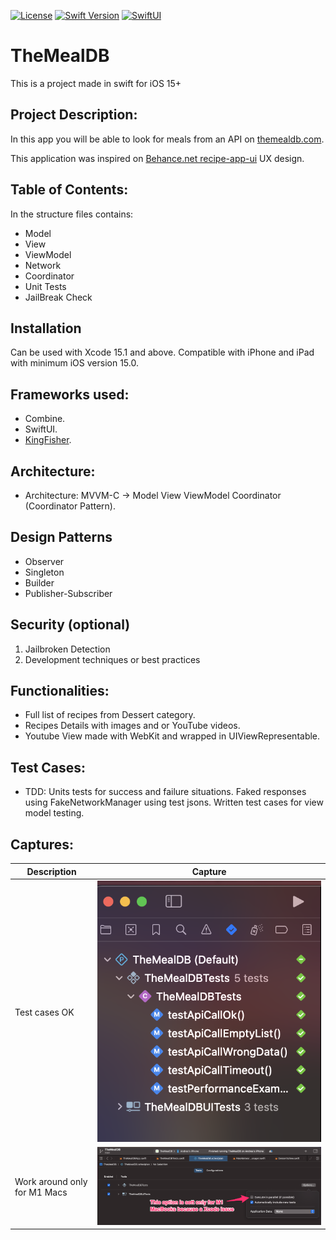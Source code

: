 [![License][license-image]][license-url] [![Swift Version][swift-image]][swift-url]  [![SwiftUI][swiftUI-image]][swiftUI-url]

[swift-image]:https://img.shields.io/badge/Swift-5.9.2-orange?style=for-the-badge
[swift-url]: https://swift.org/

[license-image]: https://img.shields.io/badge/License-MIT-blue?style=for-the-badge
[license-url]: LICENSE

[SwiftUI-image]: https://img.shields.io/badge/SwiftUI-3.0-orange?style=for-the-badge&logo=swift&logoColor=white
[SwiftUI-url]: https://developer.apple.com/xcode/swiftui/

# TheMealDB
This is a project made in swift for iOS 15+

## Project Description:
In this app you will be able to look for meals from an API on [themealdb.com](https://www.themealdb.com/api.php).

This application was inspired on [Behance.net recipe-app-ui](https://www.behance.net/gallery/176410731/recipe-app-ui?tracking_source=search_projects|recipe+app+design) UX design.

## Table of Contents:
In the structure files contains: 
- Model
- View
- ViewModel
- Network
- Coordinator
- Unit Tests
- JailBreak Check

## Installation
Can be used with Xcode 15.1 and above. Compatible with iPhone and iPad with minimum iOS version 15.0.

## Frameworks used:
- Combine.
- SwiftUI.
- [KingFisher](https://github.com/onevcat/Kingfisher).

## Architecture:
- Architecture: MVVM-C -> Model View ViewModel Coordinator (Coordinator Pattern).

## Design Patterns
- Observer
- Singleton
- Builder
- Publisher-Subscriber

## Security (optional)
 1. Jailbroken Detection
 2. Development techniques or best practices

## Functionalities:
- Full list of recipes from Dessert category.
- Recipes Details with images and or YouTube videos.
- Youtube View made with WebKit and wrapped in UIViewRepresentable.

## Test Cases:
 - TDD: Units tests for success and failure situations. Faked responses using FakeNetworkManager using test jsons. Written test cases for view model testing.

## Captures:
|Description| Capture|
|---|---|
| Test cases OK | ![image](https://github.com/adpaladines/TheMealDB/blob/main/Resources/tests.png) |
| Work around only for M1 Macs | ![image](https://github.com/adpaladines/TheMealDB/blob/main/Resources/xcode_test_workaround.png) |
